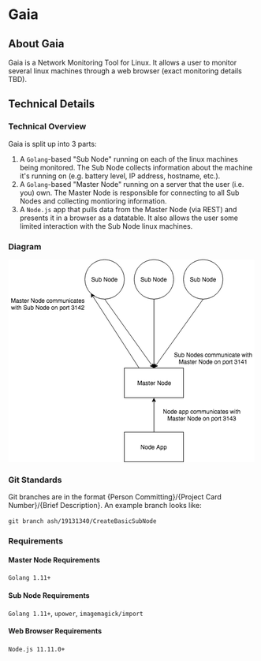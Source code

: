 # Gaia

## About Gaia
Gaia is a Network Monitoring Tool for Linux. It allows a user to monitor several linux machines through a web browser (exact monitoring details TBD).

## Technical Details
### Technical Overview
Gaia is split up into 3 parts:
1. A `Golang`-based "Sub Node" running on each of the linux machines being monitored. The Sub Node collects information about the machine it's running on (e.g. battery level, IP address, hostname, etc.).
2. A `Golang`-based "Master Node" running on a server that the user (i.e. you) own. The Master Node is responsible for connecting to all Sub Nodes and collecting montioring information.
3. A `Node.js` app that pulls data from the Master Node (via REST) and presents it in a browser as a datatable. It also allows the user some limited interaction with the Sub Node linux machines.

### Diagram
![alt text](https://raw.githubusercontent.com/itsamishra/Gaia/master/GaiaDiagram.png "Logo Title Text 1")

### Git Standards
Git branches are in the format {Person Committing}/{Project Card Number}/{Brief Description}. An example branch looks like:

`git branch ash/19131340/CreateBasicSubNode`

### Requirements
#### Master Node Requirements
`Golang 1.11+`
#### Sub Node Requirements
`Golang 1.11+`, `upower`, `imagemagick/import`
#### Web Browser Requirements
`Node.js 11.11.0+`